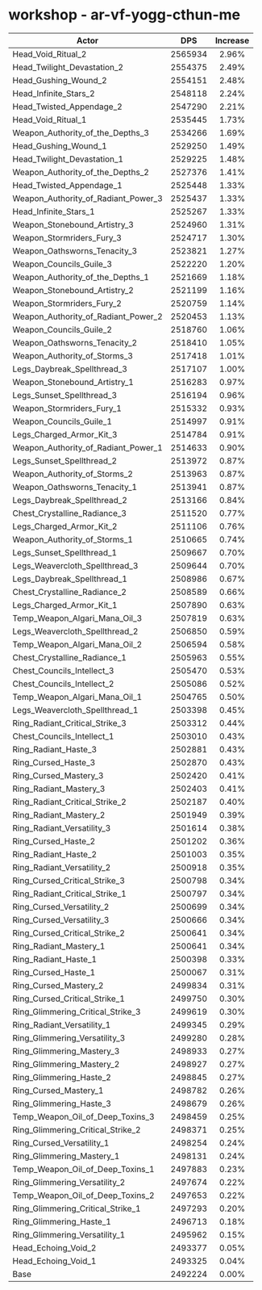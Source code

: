 # workshop - ar-vf-yogg-cthun-me
| Actor | DPS | Increase |
|---|:---:|:---:|
|Head_Void_Ritual_2|2565934|2.96%|
|Head_Twilight_Devastation_2|2554375|2.49%|
|Head_Gushing_Wound_2|2554151|2.48%|
|Head_Infinite_Stars_2|2548118|2.24%|
|Head_Twisted_Appendage_2|2547290|2.21%|
|Head_Void_Ritual_1|2535445|1.73%|
|Weapon_Authority_of_the_Depths_3|2534266|1.69%|
|Head_Gushing_Wound_1|2529250|1.49%|
|Head_Twilight_Devastation_1|2529225|1.48%|
|Weapon_Authority_of_the_Depths_2|2527376|1.41%|
|Head_Twisted_Appendage_1|2525448|1.33%|
|Weapon_Authority_of_Radiant_Power_3|2525437|1.33%|
|Head_Infinite_Stars_1|2525267|1.33%|
|Weapon_Stonebound_Artistry_3|2524960|1.31%|
|Weapon_Stormriders_Fury_3|2524717|1.30%|
|Weapon_Oathsworns_Tenacity_3|2523821|1.27%|
|Weapon_Councils_Guile_3|2522220|1.20%|
|Weapon_Authority_of_the_Depths_1|2521669|1.18%|
|Weapon_Stonebound_Artistry_2|2521199|1.16%|
|Weapon_Stormriders_Fury_2|2520759|1.14%|
|Weapon_Authority_of_Radiant_Power_2|2520453|1.13%|
|Weapon_Councils_Guile_2|2518760|1.06%|
|Weapon_Oathsworns_Tenacity_2|2518410|1.05%|
|Weapon_Authority_of_Storms_3|2517418|1.01%|
|Legs_Daybreak_Spellthread_3|2517107|1.00%|
|Weapon_Stonebound_Artistry_1|2516283|0.97%|
|Legs_Sunset_Spellthread_3|2516194|0.96%|
|Weapon_Stormriders_Fury_1|2515332|0.93%|
|Weapon_Councils_Guile_1|2514997|0.91%|
|Legs_Charged_Armor_Kit_3|2514784|0.91%|
|Weapon_Authority_of_Radiant_Power_1|2514633|0.90%|
|Legs_Sunset_Spellthread_2|2513972|0.87%|
|Weapon_Authority_of_Storms_2|2513963|0.87%|
|Weapon_Oathsworns_Tenacity_1|2513941|0.87%|
|Legs_Daybreak_Spellthread_2|2513166|0.84%|
|Chest_Crystalline_Radiance_3|2511520|0.77%|
|Legs_Charged_Armor_Kit_2|2511106|0.76%|
|Weapon_Authority_of_Storms_1|2510665|0.74%|
|Legs_Sunset_Spellthread_1|2509667|0.70%|
|Legs_Weavercloth_Spellthread_3|2509644|0.70%|
|Legs_Daybreak_Spellthread_1|2508986|0.67%|
|Chest_Crystalline_Radiance_2|2508589|0.66%|
|Legs_Charged_Armor_Kit_1|2507890|0.63%|
|Temp_Weapon_Algari_Mana_Oil_3|2507819|0.63%|
|Legs_Weavercloth_Spellthread_2|2506850|0.59%|
|Temp_Weapon_Algari_Mana_Oil_2|2506594|0.58%|
|Chest_Crystalline_Radiance_1|2505963|0.55%|
|Chest_Councils_Intellect_3|2505470|0.53%|
|Chest_Councils_Intellect_2|2505086|0.52%|
|Temp_Weapon_Algari_Mana_Oil_1|2504765|0.50%|
|Legs_Weavercloth_Spellthread_1|2503398|0.45%|
|Ring_Radiant_Critical_Strike_3|2503312|0.44%|
|Chest_Councils_Intellect_1|2503010|0.43%|
|Ring_Radiant_Haste_3|2502881|0.43%|
|Ring_Cursed_Haste_3|2502870|0.43%|
|Ring_Cursed_Mastery_3|2502420|0.41%|
|Ring_Radiant_Mastery_3|2502403|0.41%|
|Ring_Radiant_Critical_Strike_2|2502187|0.40%|
|Ring_Radiant_Mastery_2|2501949|0.39%|
|Ring_Radiant_Versatility_3|2501614|0.38%|
|Ring_Cursed_Haste_2|2501202|0.36%|
|Ring_Radiant_Haste_2|2501003|0.35%|
|Ring_Radiant_Versatility_2|2500918|0.35%|
|Ring_Cursed_Critical_Strike_3|2500798|0.34%|
|Ring_Radiant_Critical_Strike_1|2500797|0.34%|
|Ring_Cursed_Versatility_2|2500699|0.34%|
|Ring_Cursed_Versatility_3|2500666|0.34%|
|Ring_Cursed_Critical_Strike_2|2500641|0.34%|
|Ring_Radiant_Mastery_1|2500641|0.34%|
|Ring_Radiant_Haste_1|2500398|0.33%|
|Ring_Cursed_Haste_1|2500067|0.31%|
|Ring_Cursed_Mastery_2|2499834|0.31%|
|Ring_Cursed_Critical_Strike_1|2499750|0.30%|
|Ring_Glimmering_Critical_Strike_3|2499619|0.30%|
|Ring_Radiant_Versatility_1|2499345|0.29%|
|Ring_Glimmering_Versatility_3|2499280|0.28%|
|Ring_Glimmering_Mastery_3|2498933|0.27%|
|Ring_Glimmering_Mastery_2|2498927|0.27%|
|Ring_Glimmering_Haste_2|2498845|0.27%|
|Ring_Cursed_Mastery_1|2498782|0.26%|
|Ring_Glimmering_Haste_3|2498679|0.26%|
|Temp_Weapon_Oil_of_Deep_Toxins_3|2498459|0.25%|
|Ring_Glimmering_Critical_Strike_2|2498371|0.25%|
|Ring_Cursed_Versatility_1|2498254|0.24%|
|Ring_Glimmering_Mastery_1|2498131|0.24%|
|Temp_Weapon_Oil_of_Deep_Toxins_1|2497883|0.23%|
|Ring_Glimmering_Versatility_2|2497674|0.22%|
|Temp_Weapon_Oil_of_Deep_Toxins_2|2497653|0.22%|
|Ring_Glimmering_Critical_Strike_1|2497293|0.20%|
|Ring_Glimmering_Haste_1|2496713|0.18%|
|Ring_Glimmering_Versatility_1|2495962|0.15%|
|Head_Echoing_Void_2|2493377|0.05%|
|Head_Echoing_Void_1|2493325|0.04%|
|Base|2492224|0.00%|
